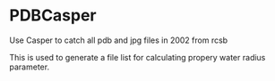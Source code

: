 # PDBCasper
Use Casper to catch all pdb and jpg files in 2002 from rcsb

This is used to generate a file list for calculating propery water radius parameter.
